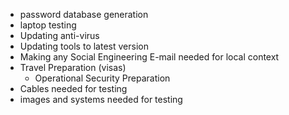 
 * password database generation
 * laptop testing
 * Updating anti-virus
 * Updating tools to latest version
 * Making any Social Engineering E-mail needed for local context
 * Travel Preparation (visas)
   * Operational Security Preparation
 * Cables needed for testing
 * images and systems needed for testing
